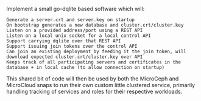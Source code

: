 Implement a small go-dqlite based software which will:

    Generate a server.crt and server.key on startup
    On bootstrap generates a new database and cluster.crt/cluster.key
    Listen on a provided address/port using a REST API
    Listen on a local unix socket for a local control API
    Support carrying dqlite over that REST API
    Support issuing join tokens over the control API
    Can join an existing deployment by feeding it the join token, will download expected cluster.crt/cluster.key over API
    Keeps track of all participating servers and certificates in the database + in local cache (to allow connection on startup)


This shared bit of code will then be used by both the MicroCeph and MicroCloud snaps to run their own custom little clustered service,
primarily handling tracking of services and roles for their respective workloads.
